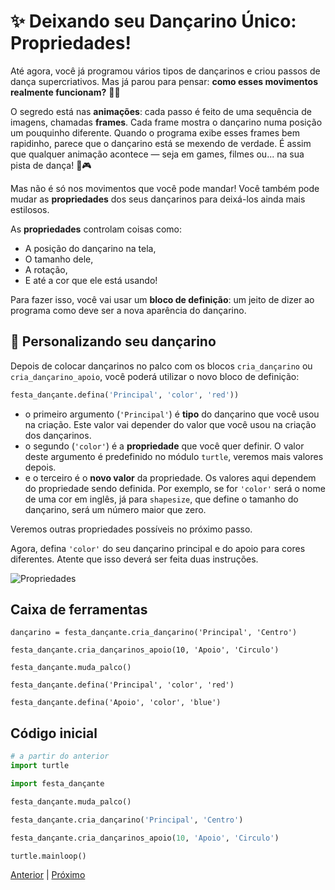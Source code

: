 # ✨ Deixando seu Dançarino Único: Propriedades!

Até agora, você já programou vários tipos de dançarinos e criou passos de
dança supercriativos. Mas já parou para pensar: **como esses movimentos
realmente funcionam?** 🕺💃

O segredo está nas **animações**: cada passo é feito de uma sequência de
imagens, chamadas **frames**. Cada frame mostra o dançarino numa posição um
pouquinho diferente. Quando o programa exibe esses frames bem rapidinho,
parece que o dançarino está se mexendo de verdade. É assim que qualquer
animação acontece — seja em games, filmes ou... na sua pista de dança! 🎥🎮

Mas não é só nos movimentos que você pode mandar! Você também pode mudar as
**propriedades** dos seus dançarinos para deixá-los ainda mais estilosos.

As **propriedades** controlam coisas como:

- A posição do dançarino na tela,
- O tamanho dele,
- A rotação,
- E até a cor que ele está usando!

Para fazer isso, você vai usar um **bloco de definição**: um jeito de dizer ao programa como deve ser a nova aparência do dançarino.

## 🎨 Personalizando seu dançarino

Depois de colocar dançarinos no palco com os blocos `cria_dançarino` ou `cria_dançarino_apoio`, você poderá utilizar o novo bloco de definição:

```python
festa_dançante.defina('Principal', 'color', 'red'))
```
- o primeiro argumento (`'Principal'`) é **tipo** do dançarino que você usou
na criação. Este valor vai depender do valor que você usou na criação dos
dançarinos.
- o segundo (`'color'`) é a **propriedade** que você quer definir. O valor
deste argumento é predefinido no módulo `turtle`, veremos mais valores depois.
- e o terceiro é o **novo valor** da propriedade. Os valores aqui dependem
do propriedade sendo definida. Por exemplo, se for `'color'` será o nome
de uma cor em inglês, já para `shapesize`, que define o tamanho do dançarino,
será um número maior que zero.

Veremos outras propriedades possíveis no próximo passo.

Agora, defina `'color'` do seu dançarino principal e do apoio para cores
diferentes. Atente que isso deverá ser feita duas instruções.

![Propriedades](08_propriedades.gif "Propriedades")


## Caixa de ferramentas

`dançarino = festa_dançante.cria_dançarino('Principal', 'Centro')`

`festa_dançante.cria_dançarinos_apoio(10, 'Apoio', 'Circulo')`

`festa_dançante.muda_palco()`

`festa_dançante.defina('Principal', 'color', 'red')`

`festa_dançante.defina('Apoio', 'color', 'blue')`


## Código inicial

```python
# a partir do anterior
import turtle

import festa_dançante

festa_dançante.muda_palco()

festa_dançante.cria_dançarino('Principal', 'Centro')

festa_dançante.cria_dançarinos_apoio(10, 'Apoio', 'Circulo')

turtle.mainloop()

```


[Anterior](07_grupo_dançarinos.md) | [Próximo](08_propriedades.md)
